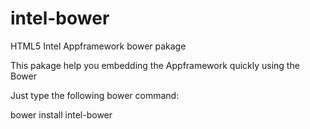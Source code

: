 # intel-bower
HTML5 Intel Appframework bower pakage

This pakage help you embedding the Appframework quickly using the Bower

Just type the following bower command:

bower install intel-bower
